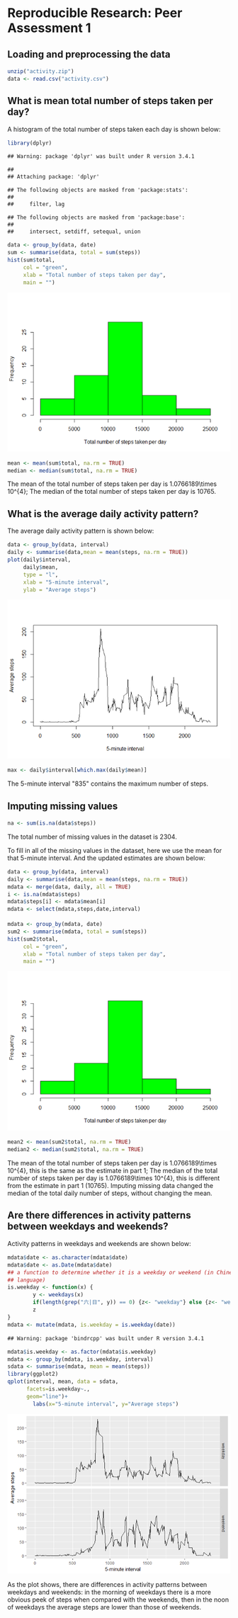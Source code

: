 # Reproducible Research: Peer Assessment 1


## Loading and preprocessing the data


```r
unzip("activity.zip")
data <- read.csv("activity.csv")
```


## What is mean total number of steps taken per day?
A histogram of the total number of steps taken each day is shown below:

```r
library(dplyr)
```

```
## Warning: package 'dplyr' was built under R version 3.4.1
```

```
## 
## Attaching package: 'dplyr'
```

```
## The following objects are masked from 'package:stats':
## 
##     filter, lag
```

```
## The following objects are masked from 'package:base':
## 
##     intersect, setdiff, setequal, union
```

```r
data <- group_by(data, date)
sum <- summarise(data, total = sum(steps))
hist(sum$total,
     col = "green",
     xlab = "Total number of steps taken per day",
     main = "")
```

![](PA1_template_files/figure-html/unnamed-chunk-2-1.png)<!-- -->

```r
mean <- mean(sum$total, na.rm = TRUE)
median <- median(sum$total, na.rm = TRUE)
```
The mean of the total number of steps taken per day is 1.0766189\times 10^{4};
The median of the total number of steps taken per day is 10765.

## What is the average daily activity pattern?
The average daily activity pattern is shown below:

```r
data <- group_by(data, interval)
daily <- summarise(data,mean = mean(steps, na.rm = TRUE))
plot(daily$interval,
     daily$mean,
     type = "l",
     xlab = "5-minute interval",
     ylab = "Average steps")
```

![](PA1_template_files/figure-html/unnamed-chunk-3-1.png)<!-- -->

```r
max <- daily$interval[which.max(daily$mean)]
```
The 5-minute interval "835" contains the maximum number of steps.

## Imputing missing values


```r
na <- sum(is.na(data$steps))
```
The total number of missing values in the dataset is 2304.

To fill in all of the missing values in the dataset, here we use the mean for 
that 5-minute interval. And the updated estimates are shown below:

```r
data <- group_by(data, interval)
daily <- summarise(data,mean = mean(steps, na.rm = TRUE))
mdata <- merge(data, daily, all = TRUE)
i <- is.na(mdata$steps)
mdata$steps[i] <- mdata$mean[i]
mdata <- select(mdata,steps,date,interval)

mdata <- group_by(mdata, date)
sum2 <- summarise(mdata, total = sum(steps))
hist(sum2$total,
     col = "green",
     xlab = "Total number of steps taken per day",
     main = "")
```

![](PA1_template_files/figure-html/unnamed-chunk-5-1.png)<!-- -->

```r
mean2 <- mean(sum2$total, na.rm = TRUE)
median2 <- median(sum2$total, na.rm = TRUE)
```
The mean of the total number of steps taken per day is 1.0766189\times 10^{4}, this is the
same as the estimate in part 1;
The median of the total number of steps taken per day is 1.0766189\times 10^{4}, this is
different from the estimate in part 1 (10765).
Imputing missing data changed the median of the total daily number of steps,
without changing the mean.

## Are there differences in activity patterns between weekdays and weekends?
Activity patterns in weekdays and weekends are shown below:

```r
mdata$date <- as.character(mdata$date)
mdata$date <- as.Date(mdata$date)
## a function to determine whether it is a weekday or weekend (in Chinese system 
## language)
is.weekday <- function(x) {
        y <- weekdays(x)
        if(length(grep("六|日", y)) == 0) {z<- "weekday"} else {z<- "weekend"}
        z
}
mdata <- mutate(mdata, is.weekday = is.weekday(date))
```

```
## Warning: package 'bindrcpp' was built under R version 3.4.1
```

```r
mdata$is.weekday <- as.factor(mdata$is.weekday)
mdata <- group_by(mdata, is.weekday, interval)
sdata <- summarise(mdata, mean = mean(steps))
library(ggplot2)
qplot(interval, mean, data = sdata,
      facets=is.weekday~.,
      geom="line")+
        labs(x="5-minute interval", y="Average steps")
```

![](PA1_template_files/figure-html/unnamed-chunk-6-1.png)<!-- -->

As the plot shows, there are differences in activity patterns between weekdays 
and weekends: in the morning of weekdays there is a more obvious peek of steps 
when compared with the weekends, then in the noon of weekdays the average steps 
are lower than those of weekends.

